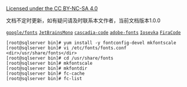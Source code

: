 [Licensed under the CC BY-NC-SA 4.0](https://creativecommons.org/licenses/by-nc-sa/4.0/deed.zh)

文档不定时更新，如有疑问请及时联系本文作者，当前文档版本1.0.0

[`google/fonts`](https://github.com/google/fonts) [`JetBrainsMono`](https://github.com/JetBrains/JetBrainsMono) [`cascadia-code`](https://github.com/microsoft/cascadia-code) [`adobe-fonts`](https://github.com/adobe-fonts) [`Iosevka`](https://github.com/be5invis/Iosevka) [`FiraCode`](https://github.com/tonsky/FiraCode) 

~~~
[root@sqlserver bin]# yum install -y fontconfig-devel mkfontscale
[root@sqlserver bin]# vi /etc/fonts/fonts.conf
<dir>/usr/share/fonts</dir>
[root@sqlserver bin]# cd /usr/share/fonts
[root@sqlserver bin]# mkfontscale
[root@sqlserver bin]# mkfontdir
[root@sqlserver bin]# fc-cache
[root@sqlserver bin]# fc-list
~~~

